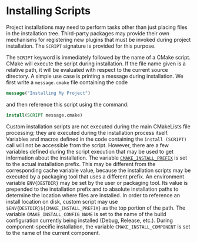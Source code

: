 # Installing Scripts
Project installations may need to perform tasks other than just placing files in the installation tree. Third-party packages may provide their own mechanisms for registering new plugins that must be invoked during project installation. The `SCRIPT` signature is provided for this purpose.

The `SCRIPT` keyword is immediately followed by the name of a CMake script. CMake will execute the script during installation. If the file name given is a relative path, it will be evaluated with respect to the current source directory. A simple use case is printing a message during installation. We first write a `message.cmake` file containing the code
```cmake
message("Installing My Project")
```

and then reference this script using the command:
```cmake
install(SCRIPT message.cmake)
```

Custom installation scripts are not executed during the main CMakeLists file processing; they are executed during the installation process itself. Variables and macros defined in the code containing the `install (SCRIPT)` call will not be accessible from the script. However, there are a few variables defined during the script execution that may be used to get information about the installation. The variable [`CMAKE_INSTALL_PREFIX`](https://cmake.org/cmake/help/latest/variable/CMAKE_INSTALL_PREFIX.html#variable:CMAKE_INSTALL_PREFIX) is set to the actual installation prefix. This may be different from the corresponding cache variable value, because the installation scripts may be executed by a packaging tool that uses a different prefix. An environment variable `ENV{DESTDIR}` may be set by the user or packaging tool. Its value is prepended to the installation prefix and to absolute installation paths to determine the location where files are installed. In order to reference an install location on disk, custom script may use `$ENV{DESTDIR}${CMAKE_INSTALL_PREFIX}` as the top portion of the path. The variable `CMAKE_INSTALL_CONFIG_NAME` is set to the name of the build configuration currently being installed (Debug, Release, etc.). During component-specific installation, the variable `CMAKE_INSTALL_COMPONENT` is set to the name of the current component.
